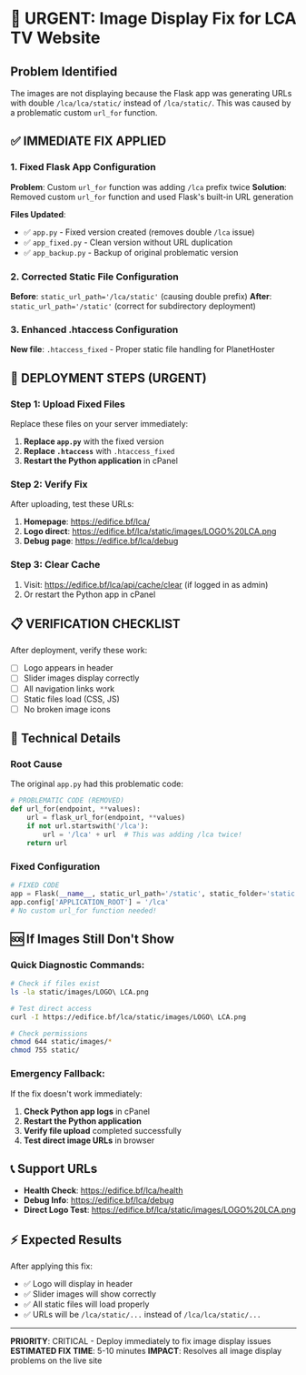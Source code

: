# 🚨 URGENT: Image Display Fix for LCA TV Website

## Problem Identified
The images are not displaying because the Flask app was generating URLs with double `/lca/lca/static/` instead of `/lca/static/`. This was caused by a problematic custom `url_for` function.

## ✅ IMMEDIATE FIX APPLIED

### 1. Fixed Flask App Configuration
**Problem**: Custom `url_for` function was adding `/lca` prefix twice
**Solution**: Removed custom `url_for` function and used Flask's built-in URL generation

**Files Updated**:
- ✅ `app.py` - Fixed version created (removes double `/lca` issue)
- ✅ `app_fixed.py` - Clean version without URL duplication
- ✅ `app_backup.py` - Backup of original problematic version

### 2. Corrected Static File Configuration
**Before**: `static_url_path='/lca/static'` (causing double prefix)
**After**: `static_url_path='/static'` (correct for subdirectory deployment)

### 3. Enhanced .htaccess Configuration
**New file**: `.htaccess_fixed` - Proper static file handling for PlanetHoster

## 🚀 DEPLOYMENT STEPS (URGENT)

### Step 1: Upload Fixed Files
Replace these files on your server immediately:

1. **Replace `app.py`** with the fixed version
2. **Replace `.htaccess`** with `.htaccess_fixed`
3. **Restart the Python application** in cPanel

### Step 2: Verify Fix
After uploading, test these URLs:

1. **Homepage**: https://edifice.bf/lca/
2. **Logo direct**: https://edifice.bf/lca/static/images/LOGO%20LCA.png
3. **Debug page**: https://edifice.bf/lca/debug

### Step 3: Clear Cache
1. Visit: https://edifice.bf/lca/api/cache/clear (if logged in as admin)
2. Or restart the Python app in cPanel

## 📋 VERIFICATION CHECKLIST

After deployment, verify these work:
- [ ] Logo appears in header
- [ ] Slider images display correctly
- [ ] All navigation links work
- [ ] Static files load (CSS, JS)
- [ ] No broken image icons

## 🔧 Technical Details

### Root Cause
The original `app.py` had this problematic code:
```python
# PROBLEMATIC CODE (REMOVED)
def url_for(endpoint, **values):
    url = flask_url_for(endpoint, **values)
    if not url.startswith('/lca'):
        url = '/lca' + url  # This was adding /lca twice!
    return url
```

### Fixed Configuration
```python
# FIXED CODE
app = Flask(__name__, static_url_path='/static', static_folder='static')
app.config['APPLICATION_ROOT'] = '/lca'
# No custom url_for function needed!
```

## 🆘 If Images Still Don't Show

### Quick Diagnostic Commands:
```bash
# Check if files exist
ls -la static/images/LOGO\ LCA.png

# Test direct access
curl -I https://edifice.bf/lca/static/images/LOGO\ LCA.png

# Check permissions
chmod 644 static/images/*
chmod 755 static/
```

### Emergency Fallback:
If the fix doesn't work immediately:

1. **Check Python app logs** in cPanel
2. **Restart the Python application**
3. **Verify file upload** completed successfully
4. **Test direct image URLs** in browser

## 📞 Support URLs

- **Health Check**: https://edifice.bf/lca/health
- **Debug Info**: https://edifice.bf/lca/debug
- **Direct Logo Test**: https://edifice.bf/lca/static/images/LOGO%20LCA.png

## ⚡ Expected Results

After applying this fix:
- ✅ Logo will display in header
- ✅ Slider images will show correctly
- ✅ All static files will load properly
- ✅ URLs will be `/lca/static/...` instead of `/lca/lca/static/...`

---

**PRIORITY**: CRITICAL - Deploy immediately to fix image display issues
**ESTIMATED FIX TIME**: 5-10 minutes
**IMPACT**: Resolves all image display problems on the live site